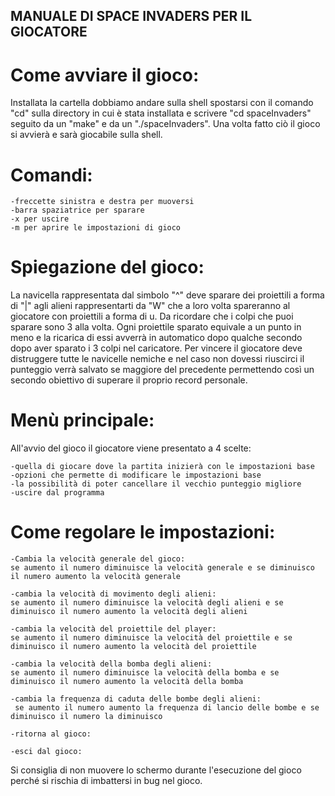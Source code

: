 ## MANUALE DI SPACE INVADERS PER IL GIOCATORE

# Come avviare il gioco:

Installata la cartella dobbiamo andare sulla shell spostarsi con il comando "cd" sulla directory in cui è stata installata e scrivere "cd 	spaceInvaders" seguito da un "make" e da un "./spaceInvaders". Una volta fatto ciò il gioco si avvierà e sarà giocabile sulla shell.

# Comandi:

	-freccette sinistra e destra per muoversi
	-barra spaziatrice per sparare
	-x per uscire
	-m per aprire le impostazioni di gioco

# Spiegazione del gioco:

La navicella rappresentata dal simbolo "^" deve sparare dei proiettili a forma di "|" agli alieni rappresentarti da "W" che a loro volta spareranno 	al giocatore con proiettili a forma di u. Da ricordare che i colpi che puoi sparare sono 3 alla volta. Ogni proiettile sparato equivale a un punto in 	meno e la ricarica di essi avverrà in automatico dopo qualche secondo dopo aver sparato i 3 colpi nel caricatore.
Per vincere il giocatore deve distruggere tutte le navicelle nemiche e nel caso non dovessi riuscirci il punteggio verrà salvato se maggiore del 	precedente permettendo così un secondo obiettivo di superare il proprio record personale.

# Menù principale:

All'avvio del gioco il giocatore viene presentato a 4 scelte:

	-quella di giocare dove la partita inizierà con le impostazioni base
	-opzioni che permette di modificare le impostazioni base
	-la possibilità di poter cancellare il vecchio punteggio migliore
	-uscire dal programma

# Come regolare le impostazioni:

	-Cambia la velocità generale del gioco:
	se aumento il numero diminuisce la velocità generale e se diminuisco il numero aumento la velocità generale

	-cambia la velocità di movimento degli alieni: 
	se aumento il numero diminuisce la velocità degli alieni e se diminuisco il numero aumento la velocità degli alieni

	-cambia la velocità del proiettile del player: 
	se aumento il numero diminuisce la velocità del proiettile e se diminuisco il numero aumento la velocità del proiettile

	-cambia la velocità della bomba degli alieni:
	se aumento il numero diminuisce la velocità della bomba e se diminuisco il numero aumento la velocità della bomba

	-cambia la frequenza di caduta delle bombe degli alieni:
	 se aumento il numero aumento la frequenza di lancio delle bombe e se diminuisco il numero la diminuisco 

	-ritorna al gioco:

	-esci dal gioco:

Si consiglia di non muovere lo schermo durante l'esecuzione del gioco perché si rischia di imbattersi in bug nel gioco.
